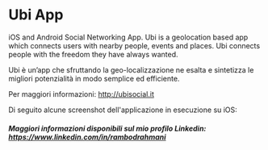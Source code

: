 # Ubi App
iOS and Android Social Networking App. Ubi is a geolocation based app which connects users with nearby people, events and places.
Ubi connects people with the freedom they have always wanted.

Ubi è un’app che sfruttando la geo-localizzazione ne esalta e sintetizza le migliori potenzialità in modo semplice ed efficiente.

Per maggiori informazioni: http://ubisocial.it

Di seguito alcune screenshot dell'applicazione in esecuzione su iOS:

##### Maggiori informazioni disponibili sul mio profilo Linkedin: https://www.linkedin.com/in/rambodrahmani
